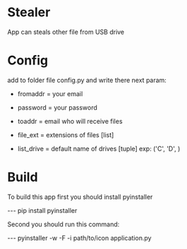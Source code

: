 # Stealer
App can steals other file from USB drive


# Config
add to folder file config.py and write there next param:

- fromaddr = your email
- password = your password
- toaddr = email who will receive files

- file_ext = extensions of files [list]
- list_drive = default name of drives [tuple] exp: ('C', 'D', )


# Build
To build this app first you should install pyinstaller

--- pip install pyinstaller

Second you should run this command:

--- pyinstaller -w -F -i path/to/icon application.py
